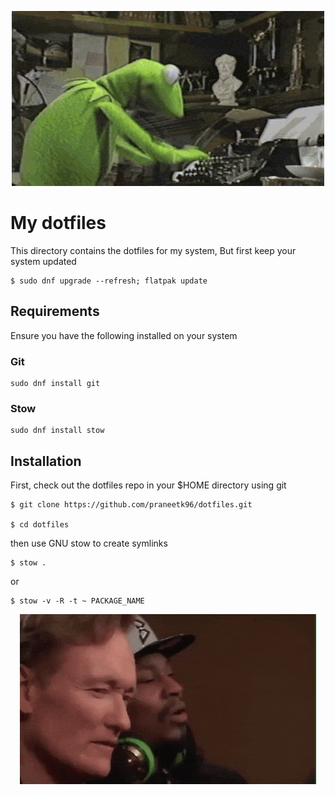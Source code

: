<p align = "center">
    <img src="src/images/header.gif">
</p>

# My dotfiles
This directory contains the dotfiles for my system, But first keep your system updated

```
$ sudo dnf upgrade --refresh; flatpak update
```

## Requirements
Ensure you have the following installed on your system

### Git

```
sudo dnf install git
```

### Stow


```
sudo dnf install stow
```

## Installation 
First, check out the dotfiles repo in your $HOME directory using git

```
$ git clone https://github.com/praneetk96/dotfiles.git

$ cd dotfiles
```

then use GNU stow to create symlinks

```
$ stow .
```

or

```
$ stow -v -R -t ~ PACKAGE_NAME
```


<p align = "center">
    <img src="src/images/footer.gif">
</p>
